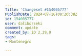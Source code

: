 ```yaml
---
Title: 'Changeset #154005777'
PublishDate: 2024-07-16T09:26:38Z
id: 154005777
user: daliborseki
comment: update
created_by: iD 2.29.0
tags:
- Montenegro

---
```

